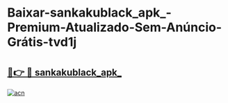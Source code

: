 # Baixar-sankakublack_apk_-Premium-Atualizado-Sem-Anúncio-Grátis-tvd1j

# <h2><a href="https://krknrm.esa.edu.pl?src=sankakublack_apk_&ref=tvd1j">🔗👉 🔴 sankakublack_apk_</a></h2>

[![acn](https://github.com/user-attachments/assets/0f9c940e-d8b0-45ae-aac7-cd30a18b3e1c)](https://krknrm.esa.edu.pl?src=sankakublack_apk_&ref=tvd1j)

